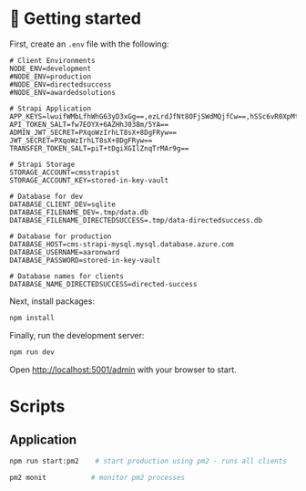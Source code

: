 # 🚀 Getting started

First, create an `.env` file with the following:


```dotenv
# Client Environments
NODE_ENV=development
#NODE_ENV=production
#NODE_ENV=directedsuccess
#NODE_ENV=awardedsolutions

# Strapi Application
APP_KEYS=lwuifWMbLfhWhG63yD3xGg==,ezLrdJfNt8OFjSWdMQjfCw==,hSSc6vR0XpMtCxHdOeR26w==,jUg13pKgBI96TIN4Y9502w==
API_TOKEN_SALT=fw7EOYX+6AZHhJ038m/5YA==
ADMIN_JWT_SECRET=PXqoWzIrhLT8sX+8DgFRyw==
JWT_SECRET=PXqoWzIrhLT8sX+8DgFRyw==
TRANSFER_TOKEN_SALT=piT+tDgiXGIlZnqTrMAr9g==

# Strapi Storage
STORAGE_ACCOUNT=cmsstrapist
STORAGE_ACCOUNT_KEY=stored-in-key-vault

# Database for dev
DATABASE_CLIENT_DEV=sqlite
DATABASE_FILENAME_DEV=.tmp/data.db
DATABASE_FILENAME_DIRECTEDSUCCESS=.tmp/data-directedsuccess.db

# Database for production
DATABASE_HOST=cms-strapi-mysql.mysql.database.azure.com
DATABASE_USERNAME=aaronward
DATABASE_PASSWORD=stored-in-key-vault

# Database names for clients
DATABASE_NAME_DIRECTEDSUCCESS=directed-success

```

Next, install packages:

```bash
npm install
```

Finally, run the development server:

```bash
npm run dev
```

Open [http://localhost:5001/admin](http://localhost:5001/admin) with your browser to start.

# Scripts

## Application

```bash
npm run start:pm2    # start production using pm2 - runs all clients
```

```bash
pm2 monit           # monitor pm2 processes

```
